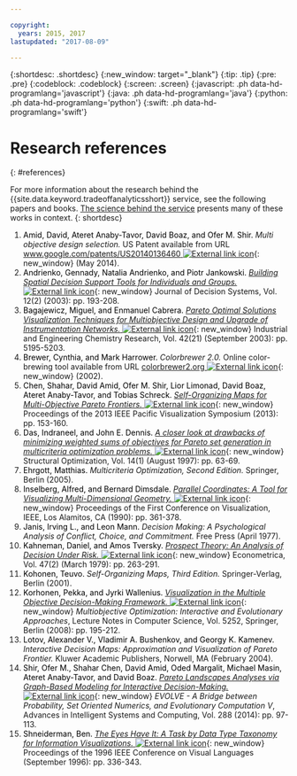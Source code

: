 ```yaml
---

copyright:
  years: 2015, 2017
lastupdated: "2017-08-09"

---
```


{:shortdesc: .shortdesc}
{:new_window: target="_blank"}
{:tip: .tip}
{:pre: .pre}
{:codeblock: .codeblock}
{:screen: .screen}
{:javascript: .ph data-hd-programlang='javascript'}
{:java: .ph data-hd-programlang='java'}
{:python: .ph data-hd-programlang='python'}
{:swift: .ph data-hd-programlang='swift'}

# Research references
{: #references}

For more information about the research behind the {{site.data.keyword.tradeoffanalyticsshort}} service, see the following papers and books. [The science behind the service](/docs/services/tradeoff-analytics/science.html) presents many of these works in context.
{: shortdesc}

1.  <a id="amid2014" style="border-bottom:none; color:black">Amid, David, Ateret Anaby-Tavor, David Boaz, and Ofer M. Shir.</a> *Multi objective design selection.* US Patent available from URL [www.google.com/patents/US20140136460 ![External link icon](../../icons/launch-glyph.svg "External link icon")](http://www.google.com/patents/US20140136460){: new_window} (May 2014).
1.  <a id="andrienko2003" style="border-bottom:none; color:black">Andrienko, Gennady, Natalia Andrienko, and Piotr Jankowski.</a> [*Building Spatial Decision Support Tools for Individuals and Groups.* ![External link icon](../../icons/launch-glyph.svg "External link icon")](http://www.researchgate.net/profile/Gennady_Andrienko/publication/255640540_Building_Spatial_Decision_Support_Tools_for_Individuals_and_Groups/links/546c6cd80cf21e510f61a786.pdf){: new_window} Journal of Decision Systems, Vol. 12(2) (2003): pp. 193-208.
1.  <a id="bagajewicz2003" style="border-bottom:none; color:black">Bagajewicz, Miguel, and Enmanuel Cabrera.</a> [*Pareto Optimal Solutions Visualization Techniques for Multiobjective Design and Upgrade of Instrumentation Networks.* ![External link icon](../../icons/launch-glyph.svg "External link icon")](http://pubs.acs.org/doi/abs/10.1021/ie020865g){: new_window} Industrial and Engineering Chemistry Research, Vol. 42(21) (September 2003): pp. 5195-5203.
1.  <a id="brewer2002" style="border-bottom:none; color:black">Brewer, Cynthia, and Mark Harrower.</a> *Colorbrewer 2.0.* Online color-brewing tool available from URL [colorbrewer2.org ![External link icon](../../icons/launch-glyph.svg "External link icon")](http://colorbrewer2.org/){: new_window} (2002).
1.  <a id="chen2013" style="border-bottom:none; color:black">Chen, Shahar, David Amid, Ofer M. Shir, Lior Limonad, David Boaz, Ateret Anaby-Tavor, and Tobias Schreck.</a> [*Self-Organizing Maps for Multi-Objective Pareto Frontiers.* ![External link icon](../../icons/launch-glyph.svg "External link icon")](http://ieeexplore.ieee.org/xpls/abs_all.jsp?arnumber=6596140){: new_window} Proceedings of the 2013 IEEE Pacific Visualization Symposium (2013): pp. 153-160.
1.  <a id="das1997" style="border-bottom:none; color:black">Das, Indraneel, and John E. Dennis.</a> [*A closer look at drawbacks of minimizing weighted sums of objectives for Pareto set generation in multicriteria optimization problems.* ![External link icon](../../icons/launch-glyph.svg "External link icon")](http://rd.springer.com/article/10.1007%2FBF01197559){: new_window} Structural Optimization, Vol. 14(1) (August 1997): pp. 63-69.
1.  <a id="ehrgott2005" style="border-bottom:none; color:black">Ehrgott, Matthias.</a> *Multicriteria Optimization, Second Edition.* Springer, Berlin (2005).
1.  <a id="inselberg1990" style="border-bottom:none; color:black">Inselberg, Alfred, and Bernard Dimsdale.</a> [*Parallel Coordinates: A Tool for Visualizing Multi-Dimensional Geometry.* ![External link icon](../../icons/launch-glyph.svg "External link icon")](http://dl.acm.org/citation.cfm?id=949588){: new_window} Proceedings of the First Conference on Visualization, IEEE, Los Alamitos, CA (1990): pp. 361-378.
1.  <a id="janis1977" style="border-bottom:none; color:black">Janis, Irving L., and Leon Mann.</a> *Decision Making: A Psychological Analysis of Conflict, Choice, and Commitment.* Free Press (April 1977).
1.  <a id="kahneman1979" style="border-bottom:none; color:black">Kahneman, Daniel, and Amos Tversky.</a> [*Prospect Theory: An Analysis of Decision Under Risk.* ![External link icon](../../icons/launch-glyph.svg "External link icon")](http://www.nssl.noaa.gov/users/brooks/public_html/feda/papers/KahnemanTversky1979prospecttheory.pdf){: new_window} Econometrica, Vol. 47(2) (March 1979): pp. 263-291.
1.  <a id="kohonen2001" style="border-bottom:none; color:black">Kohonen, Teuvo.</a> *Self-Organizing Maps, Third Edition.* Springer-Verlag, Berlin (2001).
1.  <a id="korhonen2008" style="border-bottom:none; color:black">Korhonen, Pekka, and Jyrki Wallenius.</a> [*Visualization in the Multiple Objective Decision-Making Framework.* ![External link icon](../../icons/launch-glyph.svg "External link icon")](http://rd.springer.com/chapter/10.1007%2F978-3-540-88908-3_8){: new_window} *Multiobjective Optimization: Interactive and Evolutionary Approaches*, Lecture Notes in Computer Science, Vol. 5252, Springer, Berlin (2008): pp. 195-212.
1.  <a id="lotov2004" style="border-bottom:none; color:black">Lotov, Alexander V., Vladimir A. Bushenkov, and Georgy K. Kamenev.</a> *Interactive Decision Maps: Approximation and Visualization of Pareto Frontier.* Kluwer Academic Publishers, Norwell, MA (February 2004).
1.  <a id="shir2014" style="border-bottom:none; color:black">Shir, Ofer M., Shahar Chen, David Amid, Oded Margalit, Michael Masin, Ateret Anaby-Tavor, and David Boaz.</a> [*Pareto Landscapes Analyses via Graph-Based Modeling for Interactive Decision-Making.* ![External link icon](../../icons/launch-glyph.svg "External link icon")](http://rd.springer.com/chapter/10.1007%2F978-3-319-07494-8_8){: new_window} *EVOLVE - A Bridge between Probability, Set Oriented Numerics, and Evolutionary Computation V*, Advances in Intelligent Systems and Computing, Vol. 288 (2014): pp. 97-113.
1.  <a id="shneiderman1996" style="border-bottom:none; color:black">Shneiderman, Ben.</a> [*The Eyes Have It: A Task by Data Type Taxonomy for Information Visualizations.* ![External link icon](../../icons/launch-glyph.svg "External link icon")](http://ieeexplore.ieee.org/xpls/abs_all.jsp?arnumber=545307){: new_window} Proceedings of the 1996 IEEE Conference on Visual Languages (September 1996): pp. 336-343.
